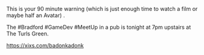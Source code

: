 This is your 90 minute warning (which is just enough time to watch a film or maybe half an Avatar) .

The #Bradford #GameDev #MeetUp in a pub is tonight at 7pm upstairs at The Turls Green.

https://xixs.com/badonkadonk 